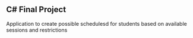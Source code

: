 ## C# Final Project

Application to create possible schedulesd for students based on available sessions and restrictions

